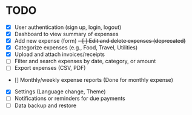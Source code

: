 # TODO

- [x] User authentication (sign up, login, logout)
- [x] Dashboard to view summary of expenses
- [x] Add new expense (form)
~~- [ ] Edit and delete expenses (deprecated)~~
- [x] Categorize expenses (e.g., Food, Travel, Utilities)
- [x] Upload and attach invoices/receipts
- [ ] Filter and search expenses by date, category, or amount
- [ ] Export expenses (CSV, PDF)
- [] Monthly/weekly expense reports (Done for monthly expense) 
- [x] Settings (Language change, Theme)
- [ ] Notifications or reminders for due payments
- [ ] Data backup and restore
